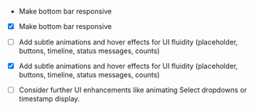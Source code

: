 - Make bottom bar responsive
+ [x] Make bottom bar responsive
- [ ] Add subtle animations and hover effects for UI fluidity (placeholder, buttons, timeline, status messages, counts)
+ [x] Add subtle animations and hover effects for UI fluidity (placeholder, buttons, timeline, status messages, counts)
- [ ] Consider further UI enhancements like animating Select dropdowns or timestamp display. 